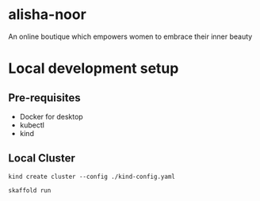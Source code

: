 # alisha-noor

An online boutique which empowers women to embrace their inner beauty

# Local development setup

## Pre-requisites

- Docker for desktop
- kubectl
- kind

## Local Cluster

```
kind create cluster --config ./kind-config.yaml
```

```
skaffold run
```
